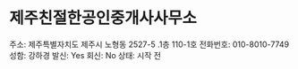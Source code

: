 # 제주친절한공인중개사사무소

주소: 제주특별자치도 제주시 노형동 2527-5 .1층 110-1호
전화번호: 010-8010-7749
성함: 강하경
발신: Yes
회신: No
상태: 시작 전